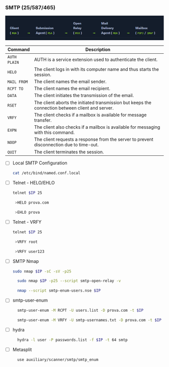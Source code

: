### SMTP (25/587/465)

<p align="center">
  <img src="/Immagini/Enumeration/enumeration-2.png" />
</p>

| **Command**   | **Description**   |
| --------------|-------------------|
| `AUTH PLAIN` | AUTH is a service extension used to authenticate the client. |
| `HELO` | The client logs in with its computer name and thus starts the session. |
| `MAIL FROM` | The client names the email sender. |
| `RCPT TO` | The client names the email recipient. |
| `DATA` | The client initiates the transmission of the email. |
| `RSET` | The client aborts the initiated transmission but keeps the connection between client and server. |
| `VRFY` | The client checks if a mailbox is available for message transfer. |
| `EXPN` | The client also checks if a mailbox is available for messaging with this command. |
| `NOOP` | The client requests a response from the server to prevent disconnection due to time-out. |
| `QUIT` | The client terminates the session. |

- [ ] Local SMTP Configuration
	```bash
	cat /etc/bind/named.conf.local
	```
- [ ] Telnet - HELO/EHLO
	```bash
   telnet $IP 25
	```
  ```bash
   >HELO prova.com
	```
  ```bash
   >EHLO prova
	```
- [ ] Telnet - VRFY
	```bash
	telnet $IP 25
	```
  ```bash
   >VRFY root
	```
  ```bash
   >VRFY user123
	```
- [ ] SMTP Nmap
	```bash
	sudo nmap $IP -sC -sV -p25
	```
  ```bash
	sudo nmap $IP -p25 --script smtp-open-relay -v
	```
  ```bash
	nmap --script smtp-enum-users.nse $IP
	```
- [ ] smtp-user-enum
  ```bash
	smtp-user-enum -M RCPT -U users.list -D prova.com -t $IP
	```
  ```bash
	smtp-user-enum -M VRFY -U smtp-usernames.txt -D prova.com -t $IP
	```
- [ ] hydra
  ```bash
    hydra -l user -P passwords.list -f $IP -t 64 smtp
  ```
- [ ] Metasplit
  ```text
    use auxiliary/scanner/smtp/smtp_enum
  ```
